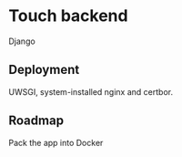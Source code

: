 # Touch backend
Django
## Deployment
UWSGI, system-installed nginx and certbor.
## Roadmap
Pack the app into Docker 

